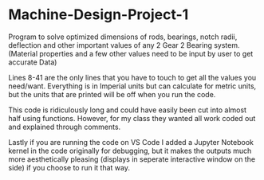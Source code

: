 # Machine-Design-Project-1
Program to solve optimized dimensions of rods, bearings, notch radii, deflection and other important values of any 2 Gear 2 Bearing system. (Material properties and a few other values need to be input by user to get accurate Data)

Lines 8-41 are the only lines that you have to touch to get all the values you need/want. Everything is in Imperial units but can calculate for metric units, but the units that are printed will be off when you run the code.

This code is ridiculously long and could have easily been cut into almost half using functions. However, for my class they wanted all work coded out and explained through comments.

Lastly if you are running the code on VS Code I added a Jupyter Notebook kernel in the code originally for debugging, but it makes the outputs much more aesthetically pleasing (displays in seperate interactive window on the side) if you choose to run it that way.
